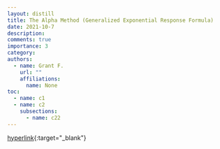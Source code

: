 ```yaml
---
layout: distill
title: The Alpha Method (Generalized Exponential Response Formula)
date: 2021-10-7
description:
comments: true
importance: 3
category:
authors:  
  - name: Grant F.
    url: ""
    affiliations:
      name: None
toc:
  - name: c1
  - name: c2
    subsections:
      - name: c22
---
```


[hyperlink](../eigentricks/){:target="_blank"}
